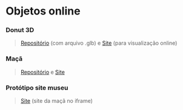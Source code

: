# Objetos online

### Donut 3D

>[Repositório](https://github.com/00Thiago/Imagem3Donline) (com arquivo .glb) e [Site](https://00thiago.github.io/Imagem3Donline/) (para visualização online)


### Maçã
>[Repositório](https://github.com/00Thiago/onlineMaca3D/tree/main) e [Site](https://00thiago.github.io/onlineMaca3D/)

### Protótipo site museu
>[Site](./museu.html) (site da maçã no iframe)
